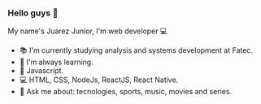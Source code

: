 ### Hello guys 👋

<!--
**jjr17/jjr17** is a ✨ _special_ ✨ repository because its `README.md` (this file) appears on your GitHub profile.
-->

My name's Juarez Junior, I'm web developer 💻

- 📚 I'm currently studying analysis and systems development at Fatec.
- 🚀 I'm always learning. 
- 💖 Javascript.
- 💻 HTML, CSS, NodeJs, ReactJS, React Native. 
- 💬 Ask me about: tecnologies, sports, music, movies and series.


